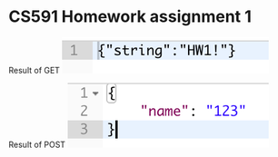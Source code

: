 # CS591 Homework assignment 1

Result of GET
![image](https://github.com/jyueling/CS591/blob/master/HW1/get.png)

Result of POST
![image](https://github.com/jyueling/CS591/blob/master/HW1/post.png)
